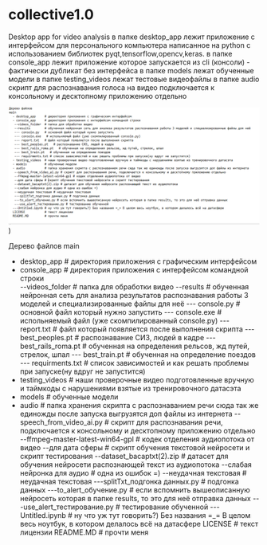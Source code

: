 # collective1.0
Desktop app for video analysis
в папке desktop_app лежит приложение с интерфейсом для персонального компьютера написанное на python с использованием библиотек pyqt,tensorflow,opencv,keras.
в папке console_app лежит приложение которое запускается из cli (консоли) - фактически дубликат без интерфейса
в папке models лежат обученные модели
в папке testing_videos лежат тестовые видеофайлы
в папке audio скрипт для распознавания голоса на видео подключается к консольному и десктопному приложению отдельно

![alt text](https://github.com/romario515/collective1.0/blob/main/test.png))

Дерево файлов
main
  - desktop_app     # директория приложения с графическим интерфейсом 
  - console_app     # директория приложения с интерфейсом командной строки   
   --videos_folder  # папка для обработки видео 
   --results        # обученная нейронная сеть для анализа результатов распознавания работы 3 моделей и специализированные файлы для неё
   --- console.py   # основной файл который нужно запустить 
   --- console.exe   # испольняемый файл (уже скомпилированный console.py)
   --- report.txt   # файл который появляется после выполнения скрипта
   --- best_peoples.pt   # распознавание СИЗ, людей в кадре
   --- best_rails_roma.pt   # обученная на определения рельсов, жд путей, стрелок, шпал 
   --- best_train.pt   # обученная на определение поездов 
   --- requirments.txt # список зависимостей и как решать проблемы при запуске(ну вдруг не запустится)  
  - testing_videos  # наши проверочные видео подготовленные вручную и таймкоды с нарушениями взятые из тренировочного датасэта
  - models          # обученные модели
  - audio           # папка хранения скрипта с распознаванием речи сюда так же единожды после запуска выгрузятся доп файлы из интернета
   --speech_from_video_ai.py # скрипт для распознавания речи, подключается к консольному и десктопному приложению отдельно
   --ffmpeg-master-latest-win64-gpl # кодек отделения аудиопотока от видео
   --для дата сферы # скрипт обучения текстовой нейросети и скрипт тестирования
   --dataset_bacaptxt(2).zip # датасет для обучения нейросети распознающей текст из аудиопотока 
   --слабая нейронка для аудио # одна из ошибок =)
   --неудачная текстовая # неудачная текстовая
   ---splitTxt_подгонка данных.py # подгонка данных
   ---to_alert_обучение.py # если вспомнить вышеописанную нейросеть которая в папке results, то это для неё отправка данных
   ---use_alert_тестирование.py # тестирование обученной
  ---Untitled.ipynb # ну что уж тут говорить?) Без названия =_= В целом весь ноутбук, в котором делалось всё на датасфере
  LICENSE           # текст лицензии
  README.MD         # прочти меня

